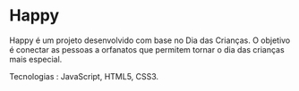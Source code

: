 # Happy

Happy é um projeto desenvolvido com base no Dia das Crianças. O objetivo é conectar as pessoas a orfanatos que permitem tornar o dia das crianças mais especial.

Tecnologias :
JavaScript, 
HTML5, 
CSS3.
